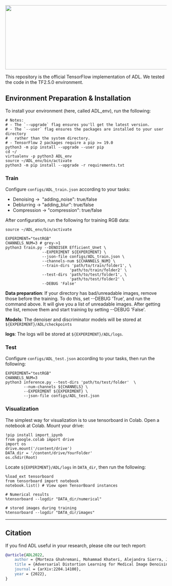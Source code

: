 <p align="center">
	<img src="https://www.tensorflow.org/images/tf_logo_horizontal.png" width="700px" height="200px"/>
</p>

This repository is the official TensorFlow implementation of ADL. We tested the code in the TF2.5.0 environment. 

## Environment Preparation & Installation 

To install your environment (here, called ADL_env), run the following:

```shell
# Notes:
# - The `--upgrade` flag ensures you'll get the latest version.
# - The `--user` flag ensures the packages are installed to your user directory
#   rather than the system directory.
# - TensorFlow 2 packages require a pip >= 19.0
python3 -m pip install --upgrade --user pip
cd ~/
virtualenv -p python3 ADL_env
source ~/ADL_env/bin/activate
python3 -m pip install --upgrade -r requirements.txt
```



### Train

Configure ```configs/ADL_train.json``` according to your tasks:
* Denoising ->  "adding_noise": true/false
* Deblurring -> "adding_blur": true/false
* Compression -> "compression": true/false

After configuration, run the following for training RGB data:

```shell
source ~/ADL_env/bin/activate

EXPERIMENT="testRGB"
CHANNELS_NUM=3 # grey->1
python3 train.py --DENOISER Efficient_Unet \
                --EXPERIMENT ${EXPERIMENT} \
                --json-file configs/ADL_train.json \
                --channels-num ${CHANNELS_NUM} \
                --train-dirs 'path/to/train/folder1', \
                            'path/to/train/folder2' \
                --test-dirs 'path/to/test/folder1', \
                            'path/to/test/folder2' \
                --DEBUG 'False'

```
**Data preparation**: If your directory has bad/unreadable images, remove those before the training. To do this, set --DEBUG 'True', and run the command above. It will give you a list of unreadable images. After getting the list, remove them and start training by setting --DEBUG 'False'.

**Models**: The denoiser and discriminator models will be stored at ```${EXPERIMENT}/ADL/checkpoints```

**logs**: The logs will be stored at ```${EXPERIMENT}/ADL/logs```.


### Test
Configure ```configs/ADL_test.json``` according to your tasks, then run the following:

```shell
EXPERIMENT="testRGB"
CHANNELS_NUM=3
python3 inference.py --test-dirs 'path/to/test/folder'  \
		--num-channels ${CHANNELS} \
		--EXPERIMENT ${EXPERIMENT} \
		--json-file configs/ADL_test.json
```

### Visualization 

The simplest way for visualization is to use tensorboard in Colab. Open a notebook at Colab. Mount your drive:
```shell
!pip install import_ipynb
from google.colab import drive
import os
drive.mount('/content/drive')
DATA_dir = '/content/drive/YourFolder'
os.chdir(Root)
```
Locate ```${EXPERIMENT}/ADL/logs``` in ```DATA_dir```, then run the following:
```shell
%load_ext tensorboard
from tensorboard import notebook
notebook.list() # View open TensorBoard instances

# Numerical results
%tensorboard --logdir "DATA_dir/numerical"

# stored images during training
%tensorboard --logdir "DATA_dir/images"
```

_______
## Citation

If you find ADL useful in your research, please cite our tech report:

```bibtex
@article{ADL2022,
    author = {Morteza Ghahremani, Mohammad Khateri, Alejandra Sierra, Jussi Tohka},
    title = {Adversarial Distortion Learning for Medical Image Denoising},
    journal = {arXiv:2204.14100},
    year = {2022},
}
```
